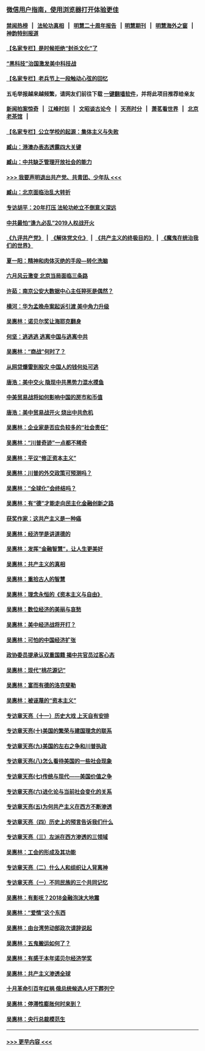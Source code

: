### [微信用户指南，使用浏览器打开体验更佳](https://github.com/gfw-breaker/banned-news1/blob/master/indexes/wechat-guide.md?t=0)
#### [禁闻热榜](热点新闻.md?t=0)  &nbsp;&nbsp;|&nbsp;&nbsp; [法轮功真相](https://github.com/gfw-breaker/truth/blob/master/README.md?t=0) &nbsp;&nbsp;|&nbsp;&nbsp; [明慧二十周年报告](https://github.com/gfw-breaker/mh-reports/blob/master/README.md?t=0) &nbsp;&nbsp;|&nbsp;&nbsp;[明慧期刊](https://github.com/gfw-breaker/mh-qikan) &nbsp;&nbsp;|&nbsp;&nbsp; [明慧海外之窗](https://github.com/gfw-breaker/mh-news/blob/master/README.md?t=0) &nbsp;&nbsp;|&nbsp;&nbsp; [神韵特别报道](https://github.com/gfw-breaker/mh-news/blob/master/shenyun.md?t=0)
#### [【名家专栏】是时候拒绝“封杀文化”了](../pages/nsc423/n11814093.md?t=02090801) 
#### [“黑科技”治国激发美中科技战](../pages/nsc423/n11638056.md?t=02090801) 
#### [【名家专栏】老兵节上一段触动心弦的回忆](../pages/nsc423/n11646016.md?t=02090801) 
#### 五毛举报越来越频繁，请网友们前往下载 [一键翻墙软件](https://github.com/gfw-breaker/ssr-accounts)，并将此项目推荐给亲友
#### [新闻拍案惊奇](https://github.com/gfw-breaker/banned-news1/blob/master/pages/link4.md) &nbsp;&nbsp;|&nbsp;&nbsp; [江峰时刻](https://github.com/gfw-breaker/banned-news1/blob/master/pages/link4.md) &nbsp;&nbsp;|&nbsp;&nbsp; [文昭谈古论今](https://github.com/gfw-breaker/banned-news1/blob/master/pages/link4.md) &nbsp;&nbsp;|&nbsp;&nbsp; [天亮时分](https://github.com/gfw-breaker/banned-news1/blob/master/pages/link4.md) &nbsp;&nbsp;|&nbsp;&nbsp; [萧茗看世界](https://github.com/gfw-breaker/banned-news1/blob/master/pages/link4.md) &nbsp;&nbsp;|&nbsp;&nbsp; [北京老茶馆](https://github.com/gfw-breaker/banned-news1/blob/master/pages/link4.md) &nbsp;&nbsp;|&nbsp;&nbsp; 
#### [【名家专栏】公立学校的起源：集体主义与失败](../pages/nsc423/n11601833.md?t=02090801) 
#### [臧山：港澳办表态透露四大关键](../pages/nsc423/n11421628.md?t=02090801) 
#### [臧山：中共缺乏管理开放社会的能力](../pages/nsc423/n11407457.md?t=02090801) 
#### [>>> 我要声明退出共产党、共青团、少年队 <<<](https://github.com/begood0513/goodnews/blob/master/quit/letter.md) 
#### [臧山：北京面临治乱大转折](../pages/nsc423/n11406895.md?t=02090801) 
#### [专访胡平：20年打压 法轮功屹立不倒意义深远](../pages/nsc423/n11398800.md?t=02090801) 
#### [中共最怕“逢九必乱”2019人权战开火](../pages/nsc423/n11385248.md?t=02090801) 
#### [《九评共产党》](https://github.com/begood0513/9ping.md/blob/master/README.md) &nbsp;|&nbsp; [《解体党文化》](../../../../jtdwh.md/blob/master/README.md)  &nbsp;|&nbsp; [《共产主义的终极目的》](../../../../gczydzjmd.md/blob/master/README.md) &nbsp;|&nbsp; [《魔鬼在统治我们的世界》](../../../../mgztzwmdsj.md/blob/master/README.md) 
#### [夏一阳：精神和肉体灭绝的手段—转化洗脑](../pages/nsc423/n11368250.md?t=02090801) 
#### [六月风云激变 北京当局面临三条路](../pages/nsc423/n11313668.md?t=02090801) 
#### [许茹：南京公安大数据中心主任猝死是偶然？](../pages/nsc423/n11064744.md?t=02090801) 
#### [横河：华为孟晚舟案起诉引渡 美中角力升级](../pages/nsc423/n11027230.md?t=02090801) 
#### [吴惠林：诺贝尔奖让海耶克翻身](../pages/nsc423/n10890049.md?t=02090801) 
#### [何坚：逃逃逃 逃离中国与逃离中共](../pages/nsc423/n10592891.md?t=02090801) 
#### [吴惠林：“商战”何时了？](../pages/nsc423/n10573558.md?t=02090801) 
#### [从网贷爆雷到股灾 中国人的钱何处可逃](../pages/nsc423/n10572800.md?t=02090801) 
#### [唐浩：美中交火 隐现中共黑势力混水摸鱼](../pages/nsc423/n10544040.md?t=02090801) 
#### [中美贸易战将如何影响中国的房市和币值](../pages/nsc423/n10543697.md?t=02090801) 
#### [唐浩：美中贸易战开火 烧出中共危机](../pages/nsc423/n10540126.md?t=02090801) 
#### [吴惠林：企业家是否应负较多的“社会责任”](../pages/nsc423/n10535022.md?t=02090801) 
#### [吴惠林：“川普奇迹”一点都不稀奇](../pages/nsc423/n10512808.md?t=02090801) 
#### [吴惠林：平议“修正资本主义”](../pages/nsc423/n10495724.md?t=02090801) 
#### [吴惠林：川普的外交政策可预测吗？](../pages/nsc423/n10462387.md?t=02090801) 
#### [吴惠林：“全球化”会终结吗？](../pages/nsc423/n10452838.md?t=02090801) 
#### [吴惠林：有“德”才能走向民主化金融创新之路](../pages/nsc423/n10432292.md?t=02090801) 
#### [获奖作家：这共产主义是一种癌](../pages/nsc423/n10431541.md?t=02090801) 
#### [吴惠林：经济学是讲道德的](../pages/nsc423/n10398014.md?t=02090801) 
#### [吴惠林：发挥“金融智慧”，让人生更美好](../pages/nsc423/n10375019.md?t=02090801) 
#### [吴惠林：共产主义的真相](../pages/nsc423/n10351394.md?t=02090801) 
#### [吴惠林：重拾古人的智慧](../pages/nsc423/n10337691.md?t=02090801) 
#### [吴惠林：理念永恒的《资本主义与自由》](../pages/nsc423/n10316274.md?t=02090801) 
#### [吴惠林：数位经济的美丽与哀愁](../pages/nsc423/n10292946.md?t=02090801) 
#### [吴惠林：美中经济战将开打？](../pages/nsc423/n10258825.md?t=02090801) 
#### [吴惠林：可怕的中国经济扩张](../pages/nsc423/n10219147.md?t=02090801) 
#### [政协委员提承认双重国籍 揭中共官员过客心态](../pages/nsc423/n10208809.md?t=02090801) 
#### [吴惠林：现代“桃花源记”](../pages/nsc423/n10185234.md?t=02090801) 
#### [吴惠林：富而有德的洛克斐勒](../pages/nsc423/n10142264.md?t=02090801) 
#### [吴惠林：被诬蔑的“资本主义”](../pages/nsc423/n10124816.md?t=02090801) 
#### [专访章天亮（十一）历史大戏 上天自有安排](../pages/nsc423/n10094905.md?t=02090801) 
#### [专访章天亮(十)美国的繁荣与建国理念的联系](../pages/nsc423/n10094899.md?t=02090801) 
#### [专访章天亮(九)美国的左右之争和川普执政](../pages/nsc423/n10094889.md?t=02090801) 
#### [专访章天亮(八)怎么看待美国的一些社会现象](../pages/nsc423/n10094857.md?t=02090801) 
#### [专访章天亮(七)传统与现代——美国价值之争](../pages/nsc423/n10093140.md?t=02090801) 
#### [专访章天亮(六)进化论与当前社会变化的关系](../pages/nsc423/n10092036.md?t=02090801) 
#### [专访章天亮(五)为何共产主义在西方不断渗透](../pages/nsc423/n10083620.md?t=02090801) 
#### [专访章天亮（四）历史上的预言告诉我们什么](../pages/nsc423/n10083606.md?t=02090801) 
#### [专访章天亮（三）左派在西方渗透的三领域](../pages/nsc423/n10081115.md?t=02090801) 
#### [吴惠林：工会的形成及其功能](../pages/nsc423/n10080633.md?t=02090801) 
#### [专访章天亮（二）什么人和组织让人背离神](../pages/nsc423/n10076637.md?t=02090801) 
#### [专访章天亮（一）不同民族的三个共同记忆](../pages/nsc423/n10074188.md?t=02090801) 
#### [吴惠林：有影呒？2018金融泡沫大地震](../pages/nsc423/n10040534.md?t=02090801) 
#### [吴惠林：“爱情”这个东西](../pages/nsc423/n10019423.md?t=02090801) 
#### [吴惠林：由台湾劳动部政次请辞说起](../pages/nsc423/n9979679.md?t=02090801) 
#### [吴惠林：五鬼搬运如何了？](../pages/nsc423/n9925338.md?t=02090801) 
#### [吴惠林：有感于本年诺贝尔经济学奖](../pages/nsc423/n9871883.md?t=02090801) 
#### [吴惠林：共产主义渗透全球](../pages/nsc423/n9812748.md?t=02090801) 
#### [十月革命引百年红祸 俄总统候选人吁下葬列宁](../pages/nsc423/n9810182.md?t=02090801) 
#### [吴惠林：停滞性膨胀何时来到？](../pages/nsc423/n9764136.md?t=02090801) 
#### [吴惠林：央行总裁模范生](../pages/nsc423/n9728134.md?t=02090801) 

----
#### [ >>> 更早内容 <<< ](../indexes/nsc423-earlier.md)
